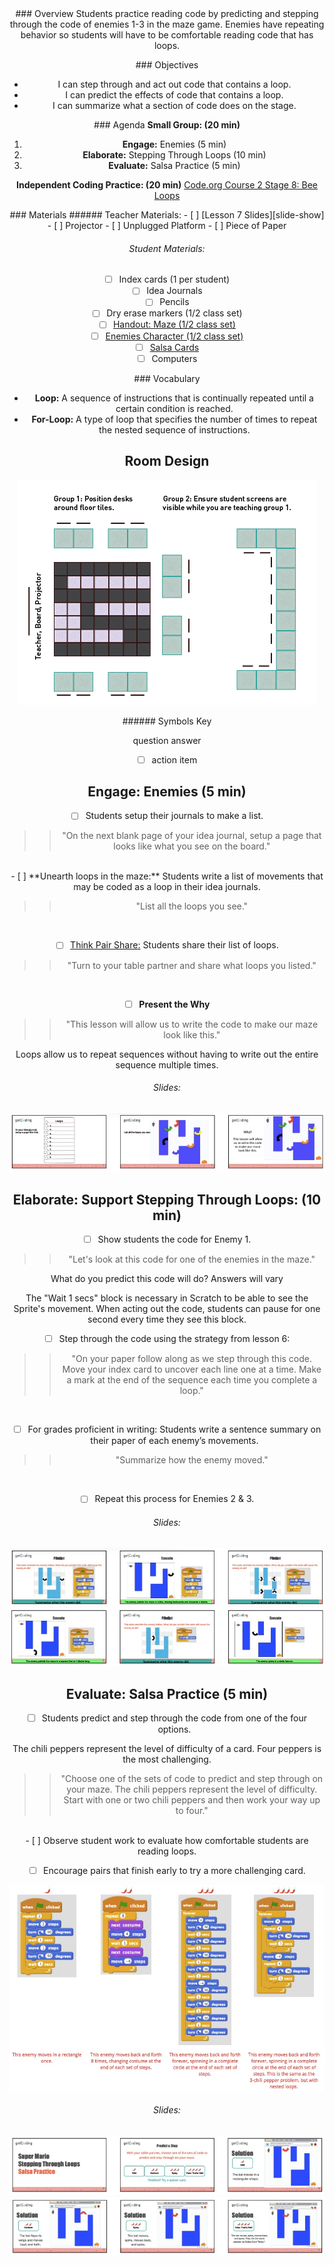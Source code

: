 <header class='header' title='Lesson 7' subtitle='Read Loops 2'/>

<notable>
<iconp src='/icons/activity.png'>### Overview</iconp>
Students practice reading code by predicting and stepping through the code of enemies 1-3 in the maze game. Enemies have repeating behavior so students will have to be comfortable reading code that has loops.

<iconp src='/icons/objectives.png'>### Objectives</iconp>
- I can step through and act out code that contains a loop.
- I can predict the effects of code that contains a loop.
- I can summarize what a section of code does on the stage.

<iconp src='/icons/agenda.png'>### Agenda</iconp>
**Small Group: (20 min)**
1. **Engage:** Enemies (5 min)
1. **Elaborate:** Stepping Through Loops (10 min)
1. **Evaluate:** Salsa Practice (5 min)  

**Independent Coding Practice: (20 min)** [Code.org Course 2 Stage 8: Bee Loops](https://studio.code.org/s/course2/stage/8/puzzle/1)

<note>
<iconp src='/icons/materials.png'>### Materials</iconp>
###### Teacher Materials:
- [ ] [Lesson 7 Slides][slide-show]
- [ ] Projector
- [ ] Unplugged Platform
- [ ] Piece of Paper

###### Student Materials:
- [ ] Index cards (1 per student)
- [ ] Idea Journals
- [ ] Pencils
- [ ] Dry erase markers (1/2 class set)
- [ ] [Handout: Maze (1/2 class set)][handout]
- [ ] [Enemies Character (1/2 class set)][characters]
- [ ] [Salsa Cards][salsa-cards]
- [ ] Computers

<iconp src='/icons/vocab.png'>### Vocabulary</iconp>

- **Loop:** A sequence of instructions that is continually repeated until a certain condition is reached.
- **For-Loop:** A type of loop that specifies the number of times to repeat the nested sequence of instructions.

</note>

<pagebreak/>

## Room Design

![room](./images/desk-setup_split-classroom.png)

<note borderLeft='2px solid green' mt='2em'>
###### Symbols Key

<iconp ml='1.65em' type='question'>question</iconp>
<iconp ml='1.65em' type='answer'>answer</iconp>
- [ ] action item
</note>

## Engage: Enemies (5 min)
- [ ] Students setup their journals to make a list.

> > "On the next blank page of your idea journal, setup a page that looks like what you see on the board."
<br/>
- [ ] **Unearth loops in the maze:** Students write a list of movements that may be coded as a loop in their idea journals.

> > "List all the loops you see."
<br/>

- [ ] [Think Pair Share:][tps] Students share their list of loops.

> > "Turn to your table partner and share what loops you listed."
<br/>

- [ ] **Present the Why**

> > "This lesson will allow us to write the code to make our maze look like this."

<note type='key' title='Key Points'>
Loops allow us to repeat sequences without having to write out the entire sequence multiple times.
</note>


###### Slides:
![donow-slides](./images/slides-do-now.jpeg)

## Elaborate: Support Stepping Through Loops: (10 min)

- [ ] Show students the code for Enemy 1.

> > "Let's look at this code for one of the enemies in the maze."

<iconp type='question'>What do you predict this code will do?</iconp>
<iconp type='answer'>Answers will vary</iconp>

<note type='tip'>
The "Wait 1 secs" block is necessary in Scratch to be able to see the Sprite's movement. When acting out the code, students can pause for one second every time they see this block.
</note>

- [ ] Step through the code using the strategy from lesson 6:

> > "On your paper follow along as we step through this code. Move your index card to uncover each line one at a time. Make a  mark at the end of the sequence each time you complete a loop."
<br/>

- [ ] For grades proficient in writing: Students write a sentence summary on their paper of each enemy’s movements.

> > "Summarize how the enemy moved."
<br/>

- [ ] Repeat this process for Enemies 2 & 3.

###### Slides:
![stepping-slides1](./images/slides-stepping1.jpeg)
![stepping-slides2](./images/slides-stepping2.jpeg)

## Evaluate: Salsa Practice (5 min)

- [ ] Students predict and step through the code from one of the four options.
<note type='tip'>
The chili peppers represent the level of difficulty of a card. Four peppers is the most challenging.
</note>

> > "Choose one of the sets of code to predict and step through on your maze. The chili peppers represent the level of difficulty. Start with one or two chili peppers and then work your way up to four."
<br/>
- [ ] Observe student work to evaluate how comfortable students are reading loops.

- [ ] Encourage pairs that finish early to try a more challenging card.

![salsacards](./images/salsacards.jpeg)

###### Slides:
![salsa-slides](./images/slides-salsa1.jpeg)
![salsa-slides](./images/slides-salsa2.jpeg)
</notable>


[slide-show]: https://docs.google.com/presentation/d/1xdeJXVRE1wMofw5KSin4iZzqNrtKwqJBOY-RtJPtnec/edit#slide=id.p
[handout]: https://drive.google.com/file/d/0B2wBzr9vcXjPd1gtZFpYSUJIOWc/view
[characters]: https://drive.google.com/file/d/0B2wBzr9vcXjPVTFKd3Z3bXhGUkU/view
[salsa-cards]: https://drive.google.com/file/d/0B2wBzr9vcXjPYzBsV0tTZ21yTDA/view
[tps]: http://www.acpsk12.org/pl/coachs-cuts/think-pair-share/
